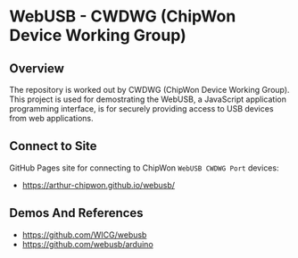 # WebUSB - CWDWG (ChipWon Device Working Group)

## Overview
The repository is worked out by CWDWG (ChipWon Device Working Group). This project is used for demostrating the WebUSB, a JavaScript application programming interface, is for securely providing access to USB devices from web applications.

## Connect to Site
GitHub Pages site for connecting to ChipWon `WebUSB CWDWG Port` devices:
- https://arthur-chipwon.github.io/webusb/

## Demos And References
- https://github.com/WICG/webusb
- https://github.com/webusb/arduino
